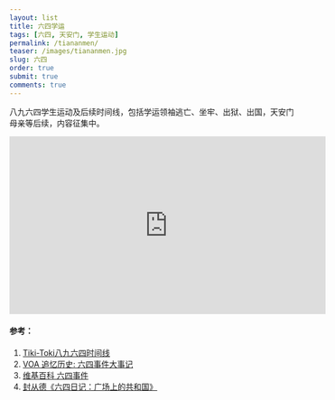 ```yaml
---
layout: list
title: 六四学运
tags: [六四, 天安门, 学生运动]
permalink: /tiananmen/
teaser: /images/tiananmen.jpg
slug: 六四
order: true
submit: true
comments: true
---
```


八九六四学生运动及后续时间线，包括学运领袖逃亡、坐牢、出狱、出国，天安门母亲等后续，内容征集中。

<div align="center">
<iframe width="560" height="315" src="https://www.youtube-nocookie.com/embed/pO4VCyXguSU" frameborder="0" allow="accelerometer; autoplay; encrypted-media; gyroscope; picture-in-picture" allowfullscreen></iframe>
</div>

#### 参考：
1. [Tiki-Toki八九六四时间线](https://www.tiki-toki.com/timeline/entry/244455/198964/)
2. [VOA 追忆历史: 六四事件大事记 ](https://www.voachinese.com/a/june-4th-chronology-95533064/492977.html)
3. [维基百科 六四事件](https://zh.wikipedia.org/zh/%E5%85%AD%E5%9B%9B%E4%BA%8B%E4%BB%B6)
4. [封从德《六四日记：广场上的共和国》](https://www.rfa.org/mandarin/zhuanlan/wenxuejinqu-cite/liusiriji)
